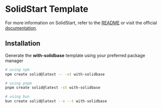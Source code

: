 # SolidStart Template

For more information on SolidStart, refer to the [README](https://github.com/solidjs/solid-start/tree/main/packages/start#readme) or visit the official [documentation](https://docs.solidjs.com/solid-start/).

## Installation

Generate the **with-solidbase** template using your preferred package manager

```bash
# using npm
npm create solid@latest -- -st with-solidbase
```

```bash
# using pnpm
pnpm create solid@latest -st with-solidbase
```

```bash
# using bun
bun create solid@latest --s --t with-solidbase
```
